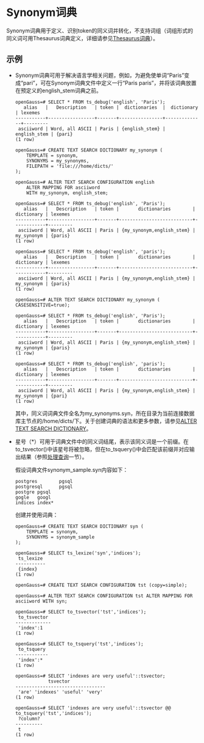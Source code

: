 # Synonym词典

Synonym词典用于定义、识别token的同义词并转化，不支持词组（词组形式的同义词可用Thesaurus词典定义，详细请参见[Thesaurus词典](Thesaurus词典.md)）。

## 示例<a name="zh-cn_topic_0283137688_zh-cn_topic_0237122037_section10442451826"></a>

-   Synonym词典可用于解决语言学相关问题，例如，为避免使单词“Paris”变成“pari”，可在Synonym词典文件中定义一行“Paris paris”，并将该词典放置在预定义的english\_stem词典之前。

    ```
    openGauss=# SELECT * FROM ts_debug('english', 'Paris');
       alias   |   Description   | token |  dictionaries  |  dictionary  | lexemes 
    -----------+-----------------+-------+----------------+--------------+---------
     asciiword | Word, all ASCII | Paris | {english_stem} | english_stem | {pari}
    (1 row)
    
    openGauss=# CREATE TEXT SEARCH DICTIONARY my_synonym (
        TEMPLATE = synonym,
        SYNONYMS = my_synonyms,
        FILEPATH = 'file:///home/dicts/' 
    );
    
    openGauss=# ALTER TEXT SEARCH CONFIGURATION english
        ALTER MAPPING FOR asciiword
        WITH my_synonym, english_stem;
    
    openGauss=# SELECT * FROM ts_debug('english', 'Paris');
       alias   |   Description   | token |       dictionaries        | dictionary | lexemes 
    -----------+-----------------+-------+---------------------------+------------+---------
     asciiword | Word, all ASCII | Paris | {my_synonym,english_stem} | my_synonym | {paris}
    (1 row)
    
    openGauss=# SELECT * FROM ts_debug('english', 'paris');
       alias   |   Description   | token |       dictionaries        | dictionary | lexemes 
    -----------+-----------------+-------+---------------------------+------------+---------
     asciiword | Word, all ASCII | Paris | {my_synonym,english_stem} | my_synonym | {paris}
    (1 row)
    
    openGauss=# ALTER TEXT SEARCH DICTIONARY my_synonym ( CASESENSITIVE=true);
    
    openGauss=# SELECT * FROM ts_debug('english', 'Paris');
       alias   |   Description   | token |       dictionaries        | dictionary | lexemes 
    -----------+-----------------+-------+---------------------------+------------+---------
     asciiword | Word, all ASCII | Paris | {my_synonym,english_stem} | my_synonym | {paris}
    (1 row)
    
    openGauss=# SELECT * FROM ts_debug('english', 'paris');
       alias   |   Description   | token |       dictionaries        | dictionary | lexemes 
    -----------+-----------------+-------+---------------------------+------------+---------
     asciiword | Word, all ASCII | Paris | {my_synonym,english_stem} | my_synonym | {pari}
    (1 row)
    
    ```

    其中，同义词词典文件全名为my\_synonyms.syn，所在目录为当前连接数据库主节点的/home/dicts/下。关于创建词典的语法和更多参数，请参见[ALTER TEXT SEARCH DICTIONARY](ALTER-TEXT-SEARCH-DICTIONARY.md)。

-   星号（\*）可用于词典文件中的同义词结尾，表示该同义词是一个前缀。在to\_tsvector\(\)中该星号将被忽略，但在to\_tsquery\(\)中会匹配该前缀并对应输出结果（参照[处理查询](处理查询.md)一节）。

    假设词典文件synonym\_sample.syn内容如下：

    ```
    postgres        pgsql
    postgresql      pgsql 
    postgre pgsql 
    gogle   googl 
    indices index*
    ```

    创建并使用词典：

    ```
    openGauss=# CREATE TEXT SEARCH DICTIONARY syn (
        TEMPLATE = synonym,
        SYNONYMS = synonym_sample
    );
    
    openGauss=# SELECT ts_lexize('syn','indices');
     ts_lexize 
    -----------
     {index}
    (1 row)
    
    openGauss=# CREATE TEXT SEARCH CONFIGURATION tst (copy=simple);
    
    openGauss=# ALTER TEXT SEARCH CONFIGURATION tst ALTER MAPPING FOR asciiword WITH syn;
    
    openGauss=# SELECT to_tsvector('tst','indices');
     to_tsvector 
    -------------
     'index':1
    (1 row)
    
    openGauss=# SELECT to_tsquery('tst','indices');
     to_tsquery 
    ------------
     'index':*
    (1 row)
    
    openGauss=# SELECT 'indexes are very useful'::tsvector;
                tsvector             
    ---------------------------------
     'are' 'indexes' 'useful' 'very'
    (1 row)
    
    openGauss=# SELECT 'indexes are very useful'::tsvector @@ to_tsquery('tst','indices');
     ?column? 
    ----------
     t
    (1 row)
    ```


